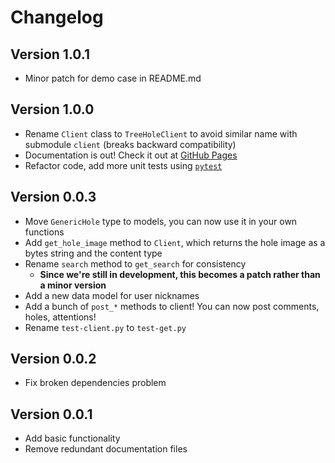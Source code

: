 # Changelog

## Version 1.0.1

- Minor patch for demo case in README.md

## Version 1.0.0

- Rename `Client` class to `TreeHoleClient` to avoid similar name with submodule `client` (breaks backward compatibility)
- Documentation is out! Check it out at [GitHub Pages](https://teddyhuang-00.github.io/pyTreeHole)
- Refactor code, add more unit tests using [`pytest`](https://docs.pytest.org/en/stable/)

## Version 0.0.3

- Move `GenericHole` type to models, you can now use it in your own functions
- Add `get_hole_image` method to `Client`, which returns the hole image as a bytes string and the content type
- Rename `search` method to `get_search` for consistency
  - **Since we're still in development, this becomes a patch rather than a minor version**
- Add a new data model for user nicknames
- Add a bunch of `post_*` methods to client! You can now post comments, holes, attentions!
- Rename `test-client.py` to `test-get.py`

## Version 0.0.2

- Fix broken dependencies problem

## Version 0.0.1

- Add basic functionality
- Remove redundant documentation files
